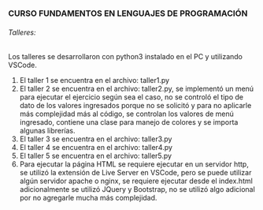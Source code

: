 ### CURSO FUNDAMENTOS EN LENGUAJES DE PROGRAMACIÓN

###### Talleres:

Los talleres se desarrollaron con python3 instalado en el PC y utilizando VSCode.

1. El taller 1 se encuentra en el archivo: taller1.py
2. El taller 2 se encuentra en el archivo: taller2.py, se implementó un menú para ejecutar el ejercicio según sea el caso, no se controló el tipo de dato de los
valores ingresados porque no se solicitó y para no aplicarle más complejidad más al código, se controlan los valores de menú ingresado, contiene una clase para
manejo de colores y se importa algunas librerías.
3. El taller 3 se encuentra en el archivo: taller3.py
4. El taller 4 se encuentra en el archivo: taller4.py
5. El taller 5 se encuentra en el archivo: taller5.py
6. Para ejecutar la página HTML se requiere ejecutar en un servidor http, se utilizó la extensión de Live Server en VSCode, pero se puede utilizar algún servidor
apache o nginx, se requiere ejecutar desde el index.html adicionalmente se utilizó JQuery y Bootstrap, no se utilizó algo adicional por no agregarle mucha más complejidad.